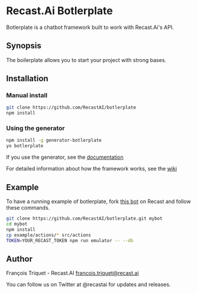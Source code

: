 # Recast.Ai Botlerplate

Botlerplate is a chatbot framework built to work with Recast.Ai's API.

## Synopsis

The boilerplate allows you to start your project with strong bases.

## Installation

### Manual install

```bash
git clone https://github.com/RecastAI/botlerplate
npm install
```

### Using the generator

```bash
npm install -g generator-botlerplate
yo botlerplate
```
If you use the generator, see the [documentation](https://github.com/RecastAI/generator-botlerplate)


For detailed information about how the framework works, see the [wiki](https://github.com/RecastAI/botlerplate/wiki)

## Example

To have a running example of botlerplate, fork [this bot](https://recast.ai/ftriquet/meeting-room-bot) on Recast and follow these commands.

```bash
git clone https://github.com/RecastAI/botlerplate.git mybot
cd mybot
npm install
cp example/actions/* src/actions
TOKEN=YOUR_RECAST_TOKEN npm run emulator -- --db
```

## Author

François Triquet - Recast.AI francois.triquet@recast.ai

You can follow us on Twitter at @recastai for updates and releases.

